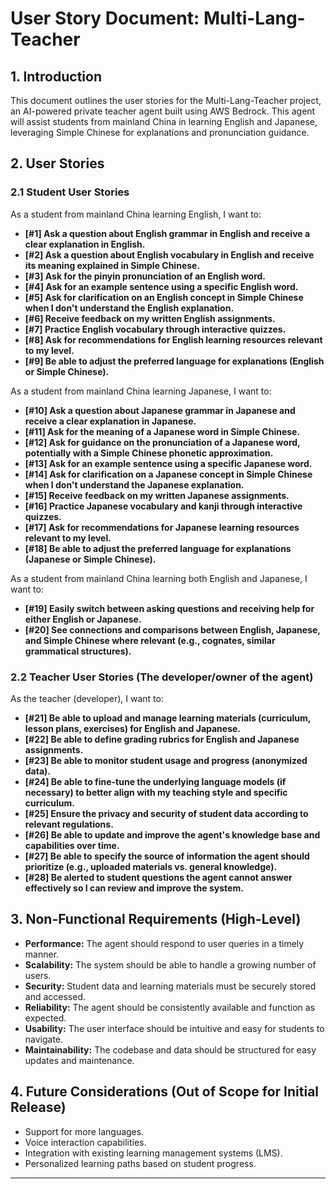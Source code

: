 # User Story Document: Multi-Lang-Teacher

## 1. Introduction

This document outlines the user stories for the Multi-Lang-Teacher project, an AI-powered private teacher agent built using AWS Bedrock. This agent will assist students from mainland China in learning English and Japanese, leveraging Simple Chinese for explanations and pronunciation guidance.

## 2. User Stories

### 2.1 Student User Stories

As a student from mainland China learning English, I want to:

* **[#1] Ask a question about English grammar in English and receive a clear explanation in English.**
* **[#2] Ask a question about English vocabulary in English and receive its meaning explained in Simple Chinese.**
* **[#3] Ask for the pinyin pronunciation of an English word.**
* **[#4] Ask for an example sentence using a specific English word.**
* **[#5] Ask for clarification on an English concept in Simple Chinese when I don't understand the English explanation.**
* **[#6] Receive feedback on my written English assignments.**
* **[#7] Practice English vocabulary through interactive quizzes.**
* **[#8] Ask for recommendations for English learning resources relevant to my level.**
* **[#9] Be able to adjust the preferred language for explanations (English or Simple Chinese).**

As a student from mainland China learning Japanese, I want to:

* **[#10] Ask a question about Japanese grammar in Japanese and receive a clear explanation in Japanese.**
* **[#11] Ask for the meaning of a Japanese word in Simple Chinese.**
* **[#12] Ask for guidance on the pronunciation of a Japanese word, potentially with a Simple Chinese phonetic approximation.**
* **[#13] Ask for an example sentence using a specific Japanese word.**
* **[#14] Ask for clarification on a Japanese concept in Simple Chinese when I don't understand the Japanese explanation.**
* **[#15] Receive feedback on my written Japanese assignments.**
* **[#16] Practice Japanese vocabulary and kanji through interactive quizzes.**
* **[#17] Ask for recommendations for Japanese learning resources relevant to my level.**
* **[#18] Be able to adjust the preferred language for explanations (Japanese or Simple Chinese).**

As a student from mainland China learning both English and Japanese, I want to:

* **[#19] Easily switch between asking questions and receiving help for either English or Japanese.**
* **[#20] See connections and comparisons between English, Japanese, and Simple Chinese where relevant (e.g., cognates, similar grammatical structures).**

### 2.2 Teacher User Stories (The developer/owner of the agent)

As the teacher (developer), I want to:

* **[#21] Be able to upload and manage learning materials (curriculum, lesson plans, exercises) for English and Japanese.**
* **[#22] Be able to define grading rubrics for English and Japanese assignments.**
* **[#23] Be able to monitor student usage and progress (anonymized data).**
* **[#24] Be able to fine-tune the underlying language models (if necessary) to better align with my teaching style and specific curriculum.**
* **[#25] Ensure the privacy and security of student data according to relevant regulations.**
* **[#26] Be able to update and improve the agent's knowledge base and capabilities over time.**
* **[#27] Be able to specify the source of information the agent should prioritize (e.g., uploaded materials vs. general knowledge).**
* **[#28] Be alerted to student questions the agent cannot answer effectively so I can review and improve the system.**

## 3. Non-Functional Requirements (High-Level)

* **Performance:** The agent should respond to user queries in a timely manner.
* **Scalability:** The system should be able to handle a growing number of users.
* **Security:** Student data and learning materials must be securely stored and accessed.
* **Reliability:** The agent should be consistently available and function as expected.
* **Usability:** The user interface should be intuitive and easy for students to navigate.
* **Maintainability:** The codebase and data should be structured for easy updates and maintenance.

## 4. Future Considerations (Out of Scope for Initial Release)

* Support for more languages.
* Voice interaction capabilities.
* Integration with existing learning management systems (LMS).
* Personalized learning paths based on student progress.

---

